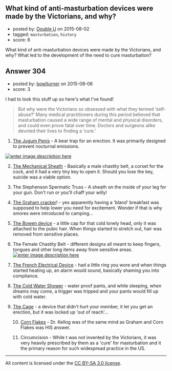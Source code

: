 ## What kind of anti-masturbation devices were made by the Victorians, and why?

- posted by: [Double U](https://stackexchange.com/users/2907088/double-u) on 2015-08-02
- tagged: `masturbation`, `history`
- score: 6

What kind of anti-masturbation devices were made by the Victorians, and why? What led to the development of the need to cure masturbation? 


## Answer 304

- posted by: [bowlturner](https://stackexchange.com/users/4729949/bowlturner) on 2015-08-06
- score: 3

<p>I had to look this stuff up so here's what I've found!  </p>

<blockquote>
  <p>But why were the Victorians so obsessed with what they termed ‘self-abuse?’ Many medical practitioners during this period believed that masturbation caused a wide range of mental and physical disorders, and could even prove fatal over time.  Doctors and surgeons alike devoted their lives to finding a ‘cure.’</p>
</blockquote>

<ol>
<li><a href="http://www.ranker.com/list/top-10-most-brutal-anti-masturbation-devices/robert-wabash" rel="nofollow">The Jugum Penis</a> - A bear trap for an erection.  It was primarily designed to prevent nocturnal emissions.</li>
</ol>

<p><a href="http://i.stack.imgur.com/QYWcO.jpg" rel="nofollow"><img src="http://i.stack.imgur.com/QYWcO.jpg" alt="enter image description here"></a></p>

<ol start="2">
<li><p><a href="http://www.ranker.com/list/top-10-most-brutal-anti-masturbation-devices/robert-wabash?format=SLIDESHOW&amp;page=2" rel="nofollow">The Mechanical Sheath</a> - Basically a male chastity belt, a corset for the cock, and it had a very tiny key to open it.  Should you lose the key, suicide was a viable option.</p></li>
<li><p>The Stephenson Spermatic Truss - A sheath on the inside of your leg for your gun.  Don't run or you'll chaff your willy!</p></li>
<li><p><a href="http://www.ranker.com/list/top-10-most-brutal-anti-masturbation-devices/robert-wabash?format=SLIDESHOW&amp;page=4" rel="nofollow">The Graham cracker</a>! - yes apparently having a 'bland' breakfast was supposed to help lower you need for excitement. Wonder if that is why smores were introduced to camping...  </p></li>
<li><p><a href="http://www.ranker.com/list/top-10-most-brutal-anti-masturbation-devices/robert-wabash?format=SLIDESHOW&amp;page=5" rel="nofollow">The Bowen device</a> - a little cap for that cold lonely head, only it was attached to the pubic hair.  When things started to stretch out, hair was removed from sensitive places.</p></li>
<li><p>The Female Chastity Belt - different designs all meant to keep fingers, tongues and other long items away from sensitive areas.
<a href="http://i.stack.imgur.com/ht3rI.jpg" rel="nofollow"><img src="http://i.stack.imgur.com/ht3rI.jpg" alt="enter image description here"></a></p></li>
<li><p><a href="http://www.ranker.com/list/top-10-most-brutal-anti-masturbation-devices/robert-wabash?format=SLIDESHOW&amp;page=7" rel="nofollow">The French Electrical Device</a> - had a little ring you wore and when things started heating up, an alarm would sound, basically shaming you into compliance.</p></li>
<li><p><a href="http://www.ranker.com/list/top-10-most-brutal-anti-masturbation-devices/robert-wabash?format=SLIDESHOW&amp;page=8" rel="nofollow">The Cold Water Shower</a> - water proof pants, and while sleeping, when dreams may come, a trigger was tripped and your pants would fill up with cold water.</p></li>
<li><p><a href="http://www.ranker.com/list/top-10-most-brutal-anti-masturbation-devices/robert-wabash?format=SLIDESHOW&amp;page=9" rel="nofollow">The Cage</a> - a device that didn't hurt your member, it let you get an erection, but it was locked up 'out of reach'...</p>

<ol start="10">
<li><p><a href="http://www.ranker.com/list/top-10-most-brutal-anti-masturbation-devices/robert-wabash?format=SLIDESHOW&amp;page=10" rel="nofollow">Corn Flakes</a> - Dr. Kellog was of the same mind as Graham and Corn Flakes was HIS answer.</p></li>
<li><p>Circumcision -  While t was not invented by the Victorians, it was very heavily prescribed by them as a 'cure' for masturbation and it the primary reason for such widespread practice in the US.</p></li>
</ol></li>
</ol>




---

All content is licensed under the [CC BY-SA 3.0 license](https://creativecommons.org/licenses/by-sa/3.0/).
